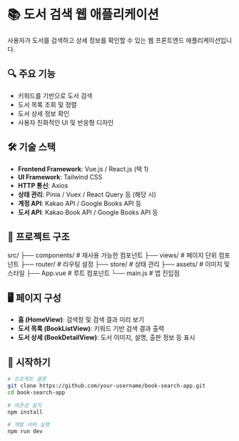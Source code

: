 # 📚 도서 검색 웹 애플리케이션

사용자가 도서를 검색하고 상세 정보를 확인할 수 있는 웹 프론트엔드 애플리케이션입니다.

## 🔍 주요 기능

- 키워드를 기반으로 도서 검색
- 도서 목록 조회 및 정렬
- 도서 상세 정보 확인
- 사용자 친화적인 UI 및 반응형 디자인

## 🛠️ 기술 스택

- **Frontend Framework**: Vue.js / React.js (택 1)
- **UI Framework**: Tailwind CSS 
- **HTTP 통신**: Axios
- **상태 관리**: Pinia / Vuex / React Query 등 (해당 시)
- **계정 API**: Kakao API / Google Books API 등
- **도서 API**: Kakao Book API / Google Books API 등


## 📂 프로젝트 구조

src/
├── components/ # 재사용 가능한 컴포넌트
├── views/ # 페이지 단위 컴포넌트
├── router/ # 라우팅 설정
├── store/ # 상태 관리
├── assets/ # 이미지 및 스타일
├── App.vue # 루트 컴포넌트
└── main.js # 앱 진입점


## 🖥️ 페이지 구성

- **홈 (HomeView)**: 검색창 및 검색 결과 미리 보기
- **도서 목록 (BookListView)**: 키워드 기반 검색 결과 출력
- **도서 상세 (BookDetailView)**: 도서 이미지, 설명, 출판 정보 등 표시

## 🚀 시작하기

```bash
# 프로젝트 클론
git clone https://github.com/your-username/book-search-app.git
cd book-search-app

# 의존성 설치
npm install

# 개발 서버 실행
npm run dev

